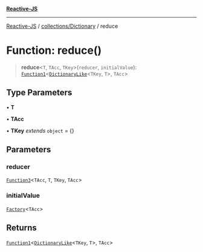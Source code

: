 [**Reactive-JS**](../../../README.md)

***

[Reactive-JS](../../../README.md) / [collections/Dictionary](../README.md) / reduce

# Function: reduce()

> **reduce**\<`T`, `TAcc`, `TKey`\>(`reducer`, `initialValue`): [`Function1`](../../../functions/type-aliases/Function1.md)\<[`DictionaryLike`](../../interfaces/DictionaryLike.md)\<`TKey`, `T`\>, `TAcc`\>

## Type Parameters

• **T**

• **TAcc**

• **TKey** *extends* `object` = \{\}

## Parameters

### reducer

[`Function3`](../../../functions/type-aliases/Function3.md)\<`TAcc`, `T`, `TKey`, `TAcc`\>

### initialValue

[`Factory`](../../../functions/type-aliases/Factory.md)\<`TAcc`\>

## Returns

[`Function1`](../../../functions/type-aliases/Function1.md)\<[`DictionaryLike`](../../interfaces/DictionaryLike.md)\<`TKey`, `T`\>, `TAcc`\>
